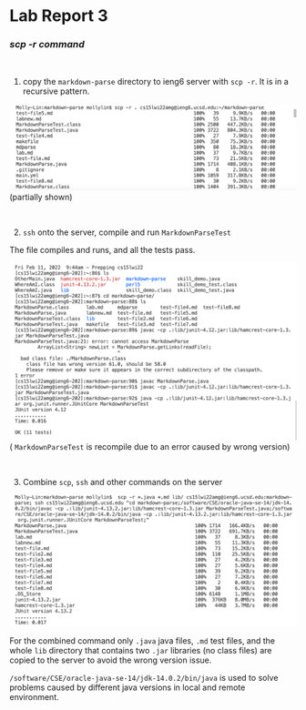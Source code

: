 # Lab Report 3

### *scp -r command* 
<br />

1. copy the `markdown-parse` directory to ieng6 server with `scp -r`. It is in a recursive pattern. 

![sc](3.1.png) (partially shown)

<br />

2. `ssh` onto the server, compile and run `MarkdownParseTest`

The file compiles and runs, and all the tests pass. 

![sc](3.2.png) ( `MarkdownParseTest` is recompile due to an error caused by wrong version)

<br />

3. Combine `scp`, `ssh` and other commands on the server

![sc](3.3.png)

For the combined command only `.java` java files, `.md` test files, and the whole `lib` directory that contains two `.jar` libraries (no class files) are copied to the server to avoid the wrong version issue. 

`/software/CSE/oracle-java-se-14/jdk-14.0.2/bin/java` is used to solve problems caused by different java versions in local and remote environment. 

<br />
